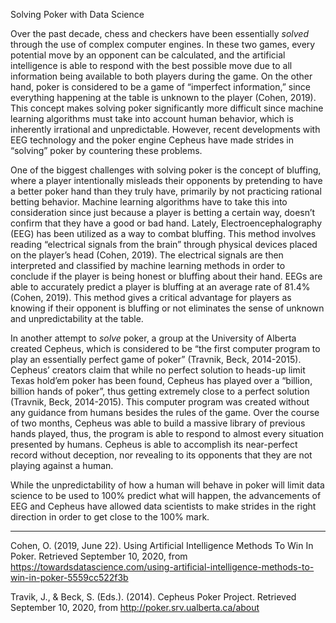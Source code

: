 ﻿Solving Poker with Data Science

  

Over the past decade, chess and checkers have been essentially *solved* through the use of complex computer engines. In these two games, every potential move by an opponent can be calculated, and the artificial intelligence is able to respond with the best possible move due to all information being available to both players during the game. On the other hand, poker is considered to be a game of “imperfect information,” since everything happening at the table is unknown to the player (Cohen, 2019). This concept makes solving poker significantly more difficult since machine learning algorithms must take into account human behavior, which is inherently irrational and unpredictable. However, recent developments with EEG technology and the poker engine Cepheus have made strides in “solving” poker by countering these problems.

One of the biggest challenges with solving poker is the concept of bluffing, where a player intentionally misleads their opponents by pretending to have a better poker hand than they truly have, primarily by not practicing rational betting behavior. Machine learning algorithms have to take this into consideration since just because a player is betting a certain way, doesn’t confirm that they have a good or bad hand. Lately, Electroencephalography (EEG) has been utilized as a way to combat bluffing. This method involves reading “electrical signals from the brain” through physical devices placed on the player’s head (Cohen, 2019). The electrical signals are then interpreted and classified by machine learning methods in order to conclude if the player is being honest or bluffing about their hand. EEGs are able to accurately predict a player is bluffing at an average rate of 81.4% (Cohen, 2019). This method gives a critical advantage for players as knowing if their opponent is bluffing or not eliminates the sense of unknown and unpredictability at the table.

In another attempt to *solve* poker, a group at the University of Alberta created Cepheus, which is considered to be “the first computer program to play an essentially perfect game of poker” (Travnik, Beck, 2014-2015). Cepheus’ creators claim that while no perfect solution to heads-up limit Texas hold’em poker has been found, Cepheus has played over a “billion, billion hands of poker”, thus getting extremely close to a perfect solution (Travnik, Beck, 2014-2015). This computer program was created without any guidance from humans besides the rules of the game. Over the course of two months, Cepheus was able to build a massive library of previous hands played, thus, the program is able to respond to almost every situation presented by humans. Cepheus is able to accomplish its near-perfect record without deception, nor revealing to its opponents that they are not playing against a human.

While the unpredictability of how a human will behave in poker will limit data science to be used to 100% predict what will happen, the advancements of EEG and Cepheus have allowed data scientists to make strides in the right direction in order to get close to the 100% mark.

  
___

Cohen, O. (2019, June 22). Using Artificial Intelligence Methods To Win In Poker. Retrieved September 10, 2020, from https://towardsdatascience.com/using-artificial-intelligence-methods-to-win-in-poker-5559cc522f3b

Travik, J., & Beck, S. (Eds.). (2014). Cepheus Poker Project. Retrieved September 10, 2020, from http://poker.srv.ualberta.ca/about
